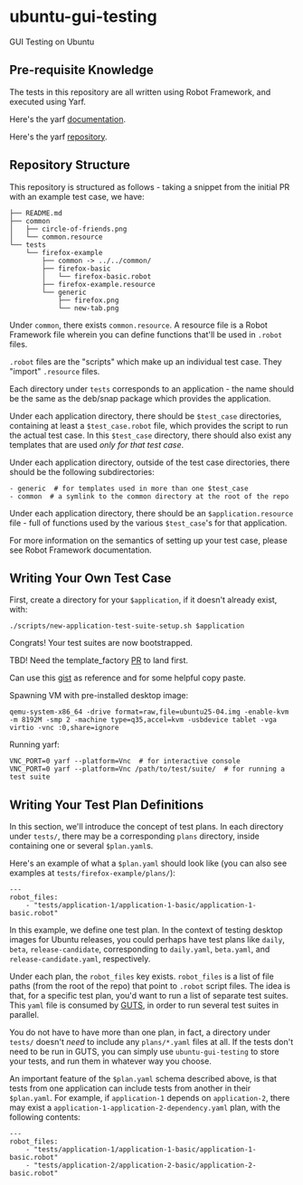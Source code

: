 # ubuntu-gui-testing
GUI Testing on Ubuntu

## Pre-requisite Knowledge

The tests in this repository are all written using Robot Framework, and executed using Yarf.

Here's the yarf [documentation](https://canonical-yarf.readthedocs-hosted.com/).

Here's the yarf [repository](https://github.com/canonical/yarf/).

## Repository Structure

This repository is structured as follows - taking a snippet from the initial PR with an example test case, we have:
```
├── README.md
├── common
│   ├── circle-of-friends.png
│   └── common.resource
└── tests
    └── firefox-example
        ├── common -> ../../common/
        ├── firefox-basic
        │   └── firefox-basic.robot
        ├── firefox-example.resource
        └── generic
            ├── firefox.png
            └── new-tab.png
```

Under `common`, there exists `common.resource`. A resource file is a Robot Framework file wherein you can define functions that'll be used in `.robot` files.
 
`.robot` files are the "scripts" which make up an individual test case. They "import" `.resource` files.

Each directory under `tests` corresponds to an application - the name should be the same as the deb/snap package which provides the application.

Under each application directory, there should be `$test_case` directories, containing at least a `$test_case.robot` file, which provides the script to run the actual test case. In this `$test_case` directory, there should also exist any templates that are used *only for that test case*.

Under each application directory, outside of the test case directories, there should be the following subdirectories:
```
- generic  # for templates used in more than one $test_case
- common  # a symlink to the common directory at the root of the repo
```

Under each application directory, there should be an `$application.resource` file - full of functions used by the various `$test_case`'s for that application.

For more information on the semantics of setting up your test case, please see Robot Framework documentation.

## Writing Your Own Test Case

First, create a directory for your `$application`, if it doesn't already exist, with:
```
./scripts/new-application-test-suite-setup.sh $application
```

Congrats! Your test suites are now bootstrapped.

TBD! Need the template_factory [PR](https://github.com/canonical/yarf/pull/160) to land first.

Can use this [gist](https://gist.github.com/andersson1234/43eecdd90b02f33980500aee1ad9c183) as reference and for some helpful copy paste.

Spawning VM with pre-installed desktop image:
```
qemu-system-x86_64 -drive format=raw,file=ubuntu25-04.img -enable-kvm -m 8192M -smp 2 -machine type=q35,accel=kvm -usbdevice tablet -vga virtio -vnc :0,share=ignore
```

Running yarf:
```
VNC_PORT=0 yarf --platform=Vnc  # for interactive console
VNC_PORT=0 yarf --platform=Vnc /path/to/test/suite/  # for running a test suite
```

## Writing Your Test Plan Definitions

In this section, we'll introduce the concept of test plans. In each directory under `tests/`, there may be a corresponding `plans` directory, inside containing one or several `$plan.yaml`s.

Here's an example of what a `$plan.yaml` should look like (you can also see examples at `tests/firefox-example/plans/`):

```
---
robot_files:
    - "tests/application-1/application-1-basic/application-1-basic.robot"
```

In this example, we define one test plan. In the context of testing desktop images for Ubuntu releases, you could perhaps have test plans like `daily`, `beta`, `release-candidate`, corresponding to `daily.yaml`, `beta.yaml`, and `release-candidate.yaml`, respectively.

Under each plan, the `robot_files` key exists. `robot_files` is a list of file paths (from the root of the repo) that point to `.robot` script files. The idea is that, for a specific test plan, you'd want to run a list of separate test suites. This `yaml` file is consumed by [GUTS](https://github.com/canonical/gui-ubuntu-testing-system), in order to run several test suites in parallel.

You do not have to have more than one plan, in fact, a directory under `tests/` doesn't *need* to include any `plans/*.yaml` files at all. If the tests don't need to be run in GUTS, you can simply use `ubuntu-gui-testing` to store your tests, and run them in whatever way you choose.

An important feature of the `$plan.yaml` schema described above, is that tests from one application can include tests from another in their `$plan.yaml`. For example, if `application-1` depends on `application-2`, there may exist a `application-1-application-2-dependency.yaml` plan, with the following contents:

```
---
robot_files:
    - "tests/application-1/application-1-basic/application-1-basic.robot"
    - "tests/application-2/application-2-basic/application-2-basic.robot"
```

